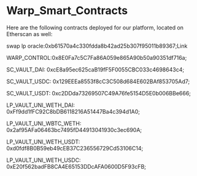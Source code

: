 # Warp_Smart_Contracts

Here are the following contracts deployed for our platform, located on Etherscan as well:

swap lp oracle:0xb61570a4c330fdda8b42ad25b307f95011b89367;Link

WARP_CONTROL:0x8E0Fa7c5C7Fa86A059e865A90b50a90351df716a;

SC_VAULT_DAI: 0xcE8a95ec625caB19fF5F0055CBC033c4698643c4;

SC_VAULT_USDC: 0x129EEEa8553f8cC3C508d684E602BAf853705Ad7;

SC_VAULT_USDT: 0xc2DDda73269507C49A76fe5154D5E0b006BBe666;

LP_VAULT_UNI_WETH_DAI: 0xFf9dd1fFC92C8bDB6118216A51447Ba4c394d1A0;

LP_VAULT_UNI_WBTC_WETH: 0x2af95AFa06463bc7495fD44913041930c3ec690A;

LP_VAULT_UNI_WETH_USDT: 0xd0fdf8B0B59eb49cEB37C236556729Cd53106C14;

LP_VAULT_UNI_WETH_USDC: 0xE20f562badFB8CA4E65153DDcAFA0600D5F93cFB;
